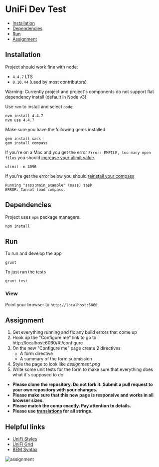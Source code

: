 # UniFi Dev Test

 * [Installation](#installation)
 * [Dependencies](#dependencies)
 * [Run](#run)
 * [Assignment](#assignment)

## Installation

Project should work fine with node:
 * `4.4.7` LTS
 * `0.10.44` (used by most contributors)

Warning:
Currently project and project's components do not support flat dependency install (default in Node v3).

Use `nvm` to install and select `node`:

```
nvm install 4.4.7
nvm use 4.4.7
```

Make sure you have the following gems installed:

```
gem install sass
gem install compass
```

If you're on a Mac and you get the error `Error: EMFILE, too many open files` you should [increase your ulimit value](http://stackoverflow.com/questions/19981065/nodejs-error-emfile-too-many-open-files-on-mac-os).
```
ulimit -n 4096
```

If you're get the error below you should [reinstall your compass](https://github.com/roots/roots-sass/issues/9#issuecomment-44667521)
```
Running "sass:main_example" (sass) task
ERROR: Cannot load compass.
```

## Dependencies

Project uses `npm` package managers.

```
npm install
```


## Run

To run and develop the app
```
grunt
```

To just run the tests
```
grunt test
```


### View

Point your browser to `http://localhost:6060`.


## Assignment

1. Get everything running and fix any build errors that come up
2. Hook up the "Configure me" link to go to http://localhost:6060/#!/configure
3. On the new "Configure me" page create 2 directives
    * A form directive
    * A summary of the form submission
4. Style the page to look like *assignment.png*
4. Write some unit tests for the form to make sure that everything does what it's supposed to do

* **Please clone the repository. Do not fork it. Submit a pull request to your own repository with your changes.**
* **Please make sure that this new page is responsive and works in all browser sizes.**
* **Please match the comp exactly. Pay attention to details.**
* **Please use [translations](https://angular-translate.github.io/docs/#/guide) for all strings.**


## Helpful links

* [UniFi Styles](http://ubnt-css.herokuapp.com/#/app/typography)
* [UniFi Grid](http://ubnt-css.herokuapp.com/#/base/grid-containers)
* [BEM Syntax](https://csswizardry.com/2013/01/mindbemding-getting-your-head-round-bem-syntax/)

![assignment](https://github.com/Ubiquiti-UI/unifi-rec-test/blob/master/assignment.png)
